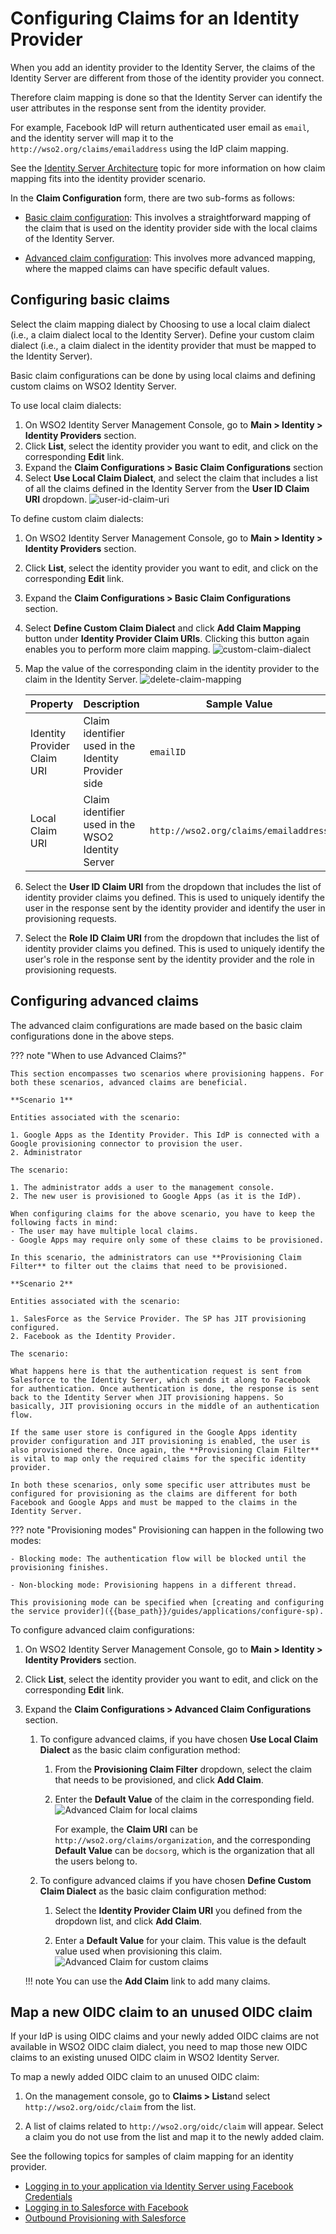 # Configuring Claims for an Identity Provider

When you add an identity provider to the Identity Server, the claims of the Identity Server are different from those of the identity provider you connect.

Therefore claim mapping is done so that the Identity Server can identify the user attributes in the response sent from the identity provider.

For example, Facebook IdP will return authenticated user email as `email`, and the identity server will map it to the `http://wso2.org/claims/emailaddress` using the IdP claim mapping.

See the [Identity Server Architecture]({{base_path}}/references/architecture/architecture) topic for more information on how claim mapping fits into the identity provider scenario.

In the **Claim Configuration** form, there are two sub-forms as follows:

- [Basic claim configuration](#configuring-basic-claims): This involves a straightforward mapping of the claim that is used on the identity provider side with the local claims of the Identity Server.

- [Advanced claim configuration](#configuring-advanced-claims): This involves more advanced mapping, where the mapped claims can have specific default values.

## Configuring basic claims

Select the claim mapping dialect by 
Choosing to use a local claim dialect (i.e., a claim dialect local to the Identity Server). 
Define your custom claim dialect (i.e., a claim dialect in the identity provider that must be mapped to the Identity Server).

Basic claim configurations can be done by using local claims and defining custom claims on WSO2 Identity Server.

To use local claim dialects:

1. On WSO2 Identity Server Management Console, go to **Main > Identity > Identity Providers** section.
2. Click **List**, select the identity provider you want to edit, and click on the corresponding **Edit** link.
3. Expand the **Claim Configurations > Basic Claim Configurations** section
4. Select **Use Local Claim Dialect**, and select the claim that includes a list of all the claims defined in the Identity Server from the **User ID Claim URI** dropdown.
    ![user-id-claim-uri]({{base_path}}/assets/img/guides/user-id-claim-uri.png)

To define custom claim dialects:

1. On WSO2 Identity Server Management Console, go to **Main > Identity > Identity Providers** section.
2. Click **List**, select the identity provider you want to edit, and click on the corresponding **Edit** link.
3. Expand the **Claim Configurations > Basic Claim Configurations** section.
4. Select **Define Custom Claim Dialect** and click **Add Claim Mapping** button under **Identity Provider Claim URIs**. Clicking this button again enables you to perform more claim mapping.
    ![custom-claim-dialect]({{base_path}}/assets/img/guides/custom-claim-dialect.png)
5. Map the value of the corresponding claim in the identity provider to the claim in the Identity Server.
    ![delete-claim-mapping]({{base_path}}/assets/img/guides/delete-claim-mapping.png)

    | Property                    | Description                                         | Sample Value                          |
    |-----------------------------|-----------------------------------------------------|---------------------------------------|
    | Identity Provider Claim URI | Claim identifier used in the Identity Provider side | `emailID`                               |
    | Local Claim URI             | Claim identifier used in the WSO2 Identity Server   | `http://wso2.org/claims/emailaddress` |

3. Select the **User ID Claim URI** from the dropdown that includes the list of identity provider claims you defined. This is used to uniquely identify the user in the response sent by the identity provider and identify the user in provisioning requests.

4. Select the **Role ID Claim URI** from the dropdown that includes the list of identity provider claims you defined. This is used to uniquely identify the user's role in the response sent by the identity provider and the role in provisioning requests.

## Configuring advanced claims

The advanced claim configurations are made based on the basic
claim configurations done in the above steps.

??? note "When to use Advanced Claims?"

    This section encompasses two scenarios where provisioning happens. For both these scenarios, advanced claims are beneficial.

    **Scenario 1**
    
    Entities associated with the scenario: 
    
    1. Google Apps as the Identity Provider. This IdP is connected with a Google provisioning connector to provision the user.
    2. Administrator

    The scenario:
    
    1. The administrator adds a user to the management console. 
    2. The new user is provisioned to Google Apps (as it is the IdP).

    When configuring claims for the above scenario, you have to keep the following facts in mind: 
    - The user may have multiple local claims.
    - Google Apps may require only some of these claims to be provisioned.

    In this scenario, the administrators can use **Provisioning Claim Filter** to filter out the claims that need to be provisioned.

    **Scenario 2**

    Entities associated with the scenario: 

    1. SalesForce as the Service Provider. The SP has JIT provisioning configured.
    2. Facebook as the Identity Provider.

    The scenario: 
    
    What happens here is that the authentication request is sent from Salesforce to the Identity Server, which sends it along to Facebook for authentication. Once authentication is done, the response is sent back to the Identity Server when JIT provisioning happens. So basically, JIT provisioning occurs in the middle of an authentication flow.

    If the same user store is configured in the Google Apps identity provider configuration and JIT provisioning is enabled, the user is also provisioned there. Once again, the **Provisioning Claim Filter** is vital to map only the required claims for the specific identity provider.
        
    In both these scenarios, only some specific user attributes must be configured for provisioning as the claims are different for both Facebook and Google Apps and must be mapped to the claims in the Identity Server.

??? note "Provisioning modes"
    Provisioning can happen in the following two modes:

    - Blocking mode: The authentication flow will be blocked until the provisioning finishes.
    
    - Non-blocking mode: Provisioning happens in a different thread. 
    
    This provisioning mode can be specified when [creating and configuring the service provider]({{base_path}}/guides/applications/configure-sp).

To configure advanced claim configurations:

1. On WSO2 Identity Server Management Console, go to **Main > Identity > Identity Providers** section.
2. Click **List**, select the identity provider you want to edit, and click on the corresponding **Edit** link.
3. Expand the **Claim Configurations > Advanced Claim Configurations** section.

    1. To configure advanced claims, if you have chosen **Use Local Claim Dialect** as the basic claim configuration method:

        1. From the **Provisioning Claim Filter** dropdown, select the claim that needs to be provisioned, and click **Add Claim**.
        2. Enter the **Default Value** of the claim in the corresponding field.
            ![Advanced Claim for local claims]({{base_path}}/assets/img/guides/advanced-claim-for-local-claim.png)

            For example, the **Claim URI** can be `http://wso2.org/claims/organization`, and the corresponding **Default Value** can be `docsorg`, which is the organization that all the users belong to.

    2. To configure advanced claims if you have chosen **Define Custom Claim Dialect** as the basic claim configuration method:

        1. Select the **Identity Provider Claim URI** you defined from the dropdown list, and click **Add Claim**.

        2. Enter a **Default Value** for your claim. This value is the default value used when provisioning this claim.
            ![Advanced Claim for custom claims]({{base_path}}/assets/img/guides/advanced-claim-for-custom-claims.png)

    !!! note
        You can use the **Add Claim** link to add many claims.

## Map a new OIDC claim to an unused OIDC claim

If your IdP is using OIDC claims and your newly added OIDC claims are not available in WSO2 OIDC claim dialect, you need to map those new OIDC claims to an existing unused OIDC claim in WSO2 Identity Server.

To map a newly added OIDC claim to an unused OIDC claim:

1. On the management console, go to **Claims > List**and select `http://wso2.org/oidc/claim` from the list.

2. A list of claims related to `http://wso2.org/oidc/claim` will appear. Select a claim you do not use from the list and map it to the newly added claim.

See the following topics for samples of claim mapping for an identity
provider.

- [Logging in to your application via Identity Server using Facebook Credentials]({{base_path}}/guides/identity-federation/facebook)
- [Logging in to Salesforce with Facebook]({{base_path}}/guides/login/log-into-salesforce-using-fb)
- [Outbound Provisioning with Salesforce]({{base_path}}/learn/outbound-provisioning-with-salesforce)